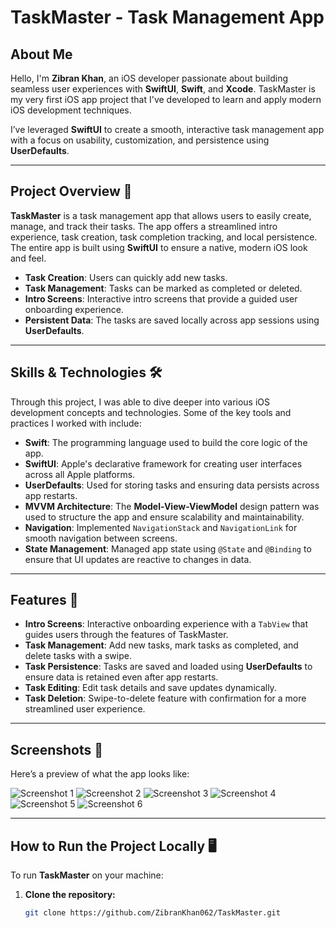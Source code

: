 # TaskMaster - Task Management App

## About Me

Hello, I'm **Zibran Khan**, an iOS developer passionate about building seamless user experiences with **SwiftUI**, **Swift**, and **Xcode**. TaskMaster is my very first iOS app project that I've developed to learn and apply modern iOS development techniques.

I’ve leveraged **SwiftUI** to create a smooth, interactive task management app with a focus on usability, customization, and persistence using **UserDefaults**.

---

## Project Overview 🚀

**TaskMaster** is a task management app that allows users to easily create, manage, and track their tasks. The app offers a streamlined intro experience, task creation, task completion tracking, and local persistence. The entire app is built using **SwiftUI** to ensure a native, modern iOS look and feel.

- **Task Creation**: Users can quickly add new tasks.
- **Task Management**: Tasks can be marked as completed or deleted.
- **Intro Screens**: Interactive intro screens that provide a guided user onboarding experience.
- **Persistent Data**: The tasks are saved locally across app sessions using **UserDefaults**.

---

## Skills & Technologies 🛠️

Through this project, I was able to dive deeper into various iOS development concepts and technologies. Some of the key tools and practices I worked with include:

- **Swift**: The programming language used to build the core logic of the app.
- **SwiftUI**: Apple's declarative framework for creating user interfaces across all Apple platforms.
- **UserDefaults**: Used for storing tasks and ensuring data persists across app restarts.
- **MVVM Architecture**: The **Model-View-ViewModel** design pattern was used to structure the app and ensure scalability and maintainability.
- **Navigation**: Implemented `NavigationStack` and `NavigationLink` for smooth navigation between screens.
- **State Management**: Managed app state using `@State` and `@Binding` to ensure that UI updates are reactive to changes in data.

---

## Features 📱

- **Intro Screens**: Interactive onboarding experience with a `TabView` that guides users through the features of TaskMaster.
- **Task Management**: Add new tasks, mark tasks as completed, and delete tasks with a swipe.
- **Task Persistence**: Tasks are saved and loaded using **UserDefaults** to ensure data is retained even after app restarts.
- **Task Editing**: Edit task details and save updates dynamically.
- **Task Deletion**: Swipe-to-delete feature with confirmation for a more streamlined user experience.

---

## Screenshots 📸

Here’s a preview of what the app looks like:

![Screenshot 1](https://i.postimg.cc/d12bv6DY/Screenshot-2025-02-03-at-6-20-12-PM.png)
![Screenshot 2](https://i.postimg.cc/JzSvkvk8/Screenshot-2025-02-03-at-6-20-17-PM.png)
![Screenshot 3](https://i.postimg.cc/tTNM8gmR/Screenshot-2025-02-03-at-6-20-19-PM.png)
![Screenshot 4](https://i.postimg.cc/6qH15mXD/Screenshot-2025-02-03-at-6-24-33-PM.png)
![Screenshot 5](https://i.postimg.cc/vT8Nydpr/Screenshot-2025-02-03-at-6-24-37-PM.png)
![Screenshot 6](https://i.postimg.cc/BQVwrkNF/Screenshot-2025-02-03-at-6-24-44-PM.png)


---

## How to Run the Project Locally 🖥️

To run **TaskMaster** on your machine:

1. **Clone the repository:**
   ```bash
   git clone https://github.com/ZibranKhan062/TaskMaster.git

